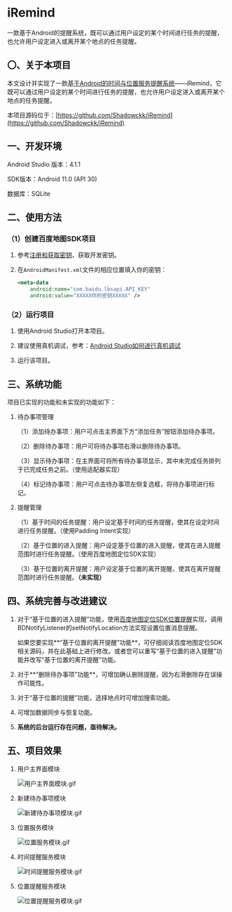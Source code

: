 # iRemind
一款基于Android的提醒系统，既可以通过用户设定的某个时间进行任务的提醒，也允许用户设定进入或离开某个地点的任务提醒。

## 〇、关于本项目

本文设计并实现了一款[基于Android的时间与位置服务提醒系统](https://segmentfault.com/a/1190000041962480)——iRemind，它既可以通过用户设定的某个时间进行任务的提醒，也允许用户设定进入或离开某个地点的任务提醒。

本项目源码位于：[https://github.com/Shadowckk/iRemind](https://github.com/Shadowckk/iRemind)

## 一、开发环境

Android Studio 版本：4.1.1

SDK版本：Android 11.0 (API 30)

数据库：SQLite

## 二、使用方法

### （1）创建百度地图SDK项目

1. 参考[注册和获取密钥](https://lbsyun.baidu.com/index.php?title=androidsdk/guide/create-project/ak)，获取开发密钥。

2. 在`AndroidManifest.xml`文件的相应位置填入你的密钥：
	```xml
	<meta-data
		android:name="com.baidu.lbsapi.API_KEY"
		android:value="XXXXX你的密钥XXXXX" />
	```

### （2）运行项目

1. 使用Android Studio打开本项目。

2. 建议使用真机调试，参考：[Android Studio如何进行真机调试](https://blog.csdn.net/qq_44489836/article/details/106318639)

3. 运行该项目。

## 三、系统功能

项目已实现的功能和未实现的功能如下：

1. 待办事项管理

	（1）添加待办事项：用户可点击主界面下方“添加任务”按钮添加待办事项。
	
	（2）删除待办事项：用户可将待办事项右滑以删除待办事项。
	
	（3）显示待办事项：在主界面可将所有待办事项显示，其中未完成任务排列于已完成任务之前。（使用适配器实现）
	
	（4）标记待办事项：用户可点击待办事项左侧复选框，将待办事项进行标记。
	
2. 提醒管理

	（1）基于时间的任务提醒：用户设定基于时间的任务提醒，使其在设定时间进行任务提醒。（使用Padding Intent实现）
	
	（2）基于位置的进入提醒：用户设定基于位置的进入提醒，使其在进入提醒范围时进行任务提醒。（使用百度地图定位SDK实现）
	
	（3）基于位置的离开提醒：用户设定基于位置的离开提醒，使其在离开提醒范围时进行任务提醒。**（未实现）**

## 四、系统完善与改进建议

1. 对于“基于位置的进入提醒”功能，使用[百度地图定位SDK位置提醒](https://lbsyun.baidu.com/index.php?title=android-locsdk/guide/addition-func/loc-alert)实现，调用BDNotifyListener的setNotifyLocation方法实现设置位置消息提醒。

	如果您要实现**“基于位置的离开提醒”功能**，可仔细阅读百度地图定位SDK相关源码，并在此基础上进行修改。或者您可以重写“基于位置的进入提醒”功能并改写“基于位置的离开提醒”功能。
	
2. 对于**“删除待办事项”功能**，可增加确认删除提醒，因为右滑删除存在误操作可能性。

3. 对于“基于位置的提醒”功能，选择地点时可增加搜索功能。

4. 可增加数据同步与恢复功能。

5. **系统的后台运行存在问题，亟待解决。**

## 五、项目效果

1. 用户主界面模块

	![用户主界面模块.gif](用户主界面模块.gif)
	
2. 新建待办事项模块

	![新建待办事项模块.gif](新建待办事项模块.gif)
	
3. 位置服务模块

	![位置服务模块.gif](位置服务模块.gif)
	
4. 时间提醒服务模块

	![时间提醒服务模块.gif](时间提醒服务模块.gif)
	
5. 位置提醒服务模块

	![位置提醒服务模块.gif](位置提醒服务模块.gif)
